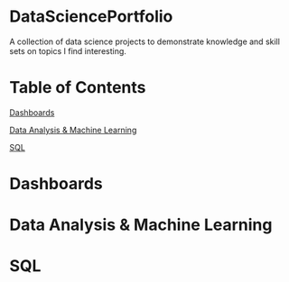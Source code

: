 # DataSciencePortfolio
A collection of data science projects to demonstrate knowledge and skill sets on topics I find interesting. 

# Table of Contents
[Dashboards](#Dashboards)


[Data Analysis & Machine Learning](#Data-Analysis-&-Machine-Learning)


[SQL](#SQL)
# Dashboards

# Data Analysis & Machine Learning

# SQL
